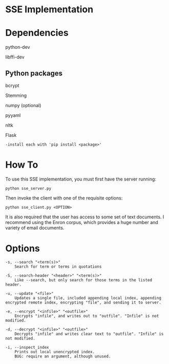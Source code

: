 # SSE Implementation

# Dependencies

python-dev

libffi-dev
	
## Python packages
	
bcrypt

Stemming

numpy (optional)

pyyaml

nltk

Flask

	-install each with 'pip install <package>'

# How To
To use this SSE implementation, you must first have the server running:

	python sse_server.py

Then invoke the client with one of the requisite options:

	python sse_client.py <OPTION>

It is also required that the user has access to some set of text documents. I recommend using the Enron corpus, which provides a huge number and variety of email documents.

# Options
    -s, --search "<term(s)>"
        Search for term or terms in quotations

    -S, --search-header "<header>" "<term(s)>"
        Like --search, but only search for those terms in the listed header.

    -u, --update "<file>"
        Updates a single file, included appending local index, appending encrypted remote index, encrypting "file", and sending it to server.

    -e, --encrypt "<infile>" "<outfile>"
        Encrypts "infile", and writes out to "outfile". "Infile" is not modified.

    -d, --decrypt "<infile>" "<outfile>"
        Decrypts "infile" and writes clear text to "outfile". "Infile" is not modified.

    -i, --inspect_index
        Prints out local unencrypted index. 
        BUG: require an argument, although unused.

